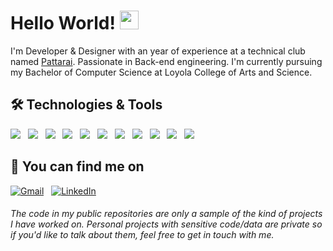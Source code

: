 # Hello World! <img src="https://raw.githubusercontent.com/MartinHeinz/MartinHeinz/master/wave.gif" width="30px">

I'm Developer & Designer with an year of experience at a technical club named [Pattarai](http://pattarai.in "www.pattarai.in"). Passionate in Back-end engineering. I'm currently pursuing my Bachelor of Computer Science at Loyola College of Arts and Science.


## 🛠 Technologies & Tools
![](https://img.shields.io/badge/Python--informational?style=flat&logo=python&logoColor=white&color=2bbc8a) &nbsp;
![](https://img.shields.io/badge/HTML--informational?style=flat&logo=HTML5&logoColor=white&color=2bbc8a) &nbsp;
![](https://img.shields.io/badge/JavaScript--informational?style=flat&logo=javascript&logoColor=white&color=2bbc8a) &nbsp;
![](https://img.shields.io/badge/Bootstarp--informational?style=flat&logo=Bootstrap&logoColor=white&color=2bbc8a) &nbsp;
![](https://img.shields.io/badge/Flask--informational?style=flate&logo=Flask&logoColor=white&color=2bbc8a) &nbsp;
![](https://img.shields.io/badge/ReactJs--informational?style=flat&logo=React&logoColor=white&color=2bbc8a) &nbsp;
![](https://img.shields.io/badge/MySQL--informational?style=flat&logo=MySQL&logoColor=white&color=2bbc8a) &nbsp;
![](https://img.shields.io/badge/Illustrator--informational?style=flat&logo=Adobe-Illustrator&logoColor=white&color=2bbc8a) &nbsp;
![](https://img.shields.io/badge/Git--informational?style=flat&logo=Git&logoColor=white&color=2bbc8a) &nbsp;
![](https://img.shields.io/badge/GitHub--informational?style=flat&logo=GitHub&logoColor=white&color=2bbc8a) &nbsp;
![](https://img.shields.io/badge/npm--informational?style=flat&logo=npm&logoColor=white&color=2bbc8a)

## 📱 You can find me on
[![Gmail](https://img.shields.io/badge/-Mail-0077B5?style=for-the-badge&logo=Gmail&logoColor=white&color=important)](mailto:joshuafrankle7@gmail.com) &nbsp;
[![LinkedIn](https://img.shields.io/badge/-LinkedIn-0077B5?style=for-the-badge&logo=LinkedIn&logoColor=white)](https://www.linkedin.com/in/joshua-frankle-9832271ab/) &nbsp;


###### The code in my public repositories are only a sample of the kind of projects I have worked on. Personal projects with sensitive code/data are private so if you'd like to talk about them, feel free to get in touch with me.
